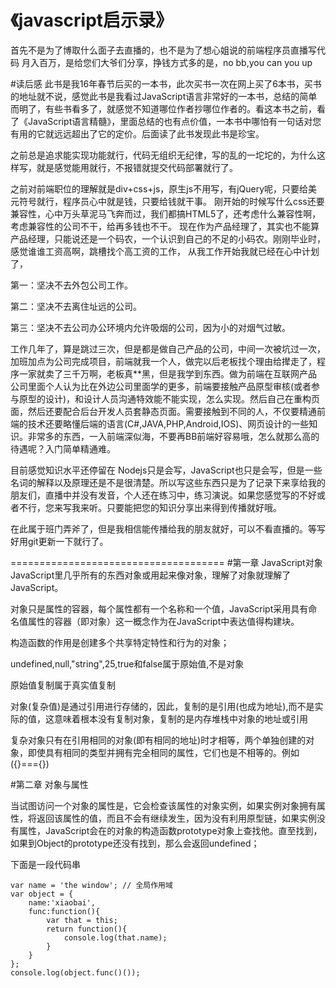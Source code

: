 《javascript启示录》
========================
首先不是为了博取什么面子去直播的，也不是为了想心姐说的前端程序员直播写代码 月入百万，是给您们大爷们分享，挣钱方式多的是，no bb,you can you up

#读后感
此书是我16年春节后买的一本书，此次买书一次在网上买了6本书，买书的地址就不说，感觉此书是我看过JavaScript语言非常好的一本书，总结的简单而明了，有些书看多了，就感觉不知道哪位作者抄哪位作者的。看这本书之前，看了《JavaScript语言精髓》，里面总结的也有点价值，一本书中哪怕有一句话对您有用的它就远远超出了它的定价。后面读了此书发现此书是珍宝。

之前总是追求能实现功能就行，代码无组织无纪律，写的乱的一坨坨的，为什么这样写，就是感觉能用就行，不报错就提交代码部署就行了。

之前对前端职位的理解就是div+css+js，原生js不用写，有jQuery呢，只要给美元符号就行，程序员心中就是钱，只要给钱就干事。
刚开始的时候写什么css还要兼容性，心中万头草泥马飞奔而过，我们都搞HTML5了，还考虑什么兼容性啊，考虑兼容性的公司不干，给再多钱也不干。
现在作为产品经理了，其实也不能算产品经理，只能说还是一个码农，一个认识到自己的不足的小码农。刚刚毕业时，感觉谁谁工资高啊，跳槽找个高工资的工作，
从我工作开始我就已经在心中计划了，

  第一：坚决不去外包公司工作。

  第二：坚决不去离住址远的公司。

  第三：坚决不去公司办公环境内允许吸烟的公司，因为小的对烟气过敏。

工作几年了，算是跳过三次，但是都是做自己产品的公司，中间一次被坑过一次，加班加点为公司完成项目，前端就我一个人，做完以后老板找个理由给撵走了，程序一家就卖了三千万啊，老板真**黑，但是我学到东西。做为前端在互联网产品公司里面个人认为比在外边公司里面学的更多，前端要接触产品原型审核(或者参与原型的设计)，和设计人员沟通特效能不能实现，怎么实现。然后自己在重构页面，然后还要配合后台开发人员套静态页面。需要接触到不同的人，不仅要精通前端的技术还要略懂后端的语言(C#,JAVA,PHP,Android,IOS)、网页设计的一些知识。非常多的东西，一入前端深似海，不要再BB前端好容易哦，怎么就那么高的待遇呢？入门简单精通难。

目前感觉知识水平还停留在 Nodejs只是会写，JavaScript也只是会写，但是一些名词的解释以及原理还是不是很清楚。所以写这些东西只是为了记录下来享给我的朋友们，直播中并没有发音，个人还在练习中，练习演说。如果您感觉写的不好或者不行，您来写我来听。只要能把您的知识分享出来得到传播就好哦。

在此属于班门弄斧了，但是我相信能传播给我的朋友就好，可以不看直播的。等写好用git更新一下就行了。

=====================================
#第一章 JavaScript对象
JavaScript里几乎所有的东西对象或用起来像对象，理解了对象就理解了JavaScript。

对象只是属性的容器，每个属性都有一个名称和一个值，JavaScript采用具有命名值属性的容器（即对象）这一概念作为在JavaScript中表达值得构建块。

构造函数的作用是创建多个共享特定特性和行为的对象；

undefined,null,"string",25,true和false属于原始值,不是对象

原始值复制属于真实值复制

对象(复杂值)是通过引用进行存储的，因此，复制的是引用(也成为地址),而不是实际的值，这意味着根本没有复制对象，复制的是内存堆栈中对象的地址或引用

复杂对象只有在引用相同的对象(即有相同的地址)时才相等，两个单独创建的对象，即使具有相同的类型并拥有完全相同的属性，它们也是不相等的。例如({}==={})


#第二章 对象与属性

当试图访问一个对象的属性是，它会检查该属性的对象实例，如果实例对象拥有属性，将返回该属性的值，而且不会有继续发生，因为没有利用原型链，如果实例没有属性，JavaScript会在的对象的构造函数prototype对象上查找他。直至找到，如果到Object的prototype还没有找到，那么会返回undefined；

下面是一段代码串

    var name = 'the window'; // 全局作用域
    var object = {
        name:'xiaobai',
        func:function(){
            var that = this;
            return function(){
                console.log(that.name);
            }
        }
    };
    console.log(object.func()());
